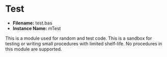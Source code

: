 # Test

- **Filename:** test.bas
- **Instance Name:** mTest

This is a module used for random and test code. This is a sandbox for testing or writing small procedures with limited shelf-life. No procedures in this module are supported.
